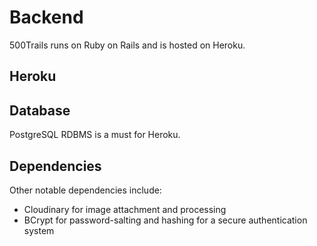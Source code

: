 # Backend

500Trails runs on Ruby on Rails and is hosted on Heroku.

## Heroku


## Database

PostgreSQL RDBMS is a must for Heroku.

## Dependencies

Other notable dependencies include:

- Cloudinary for image attachment and processing
- BCrypt for password-salting and hashing for a secure authentication system
